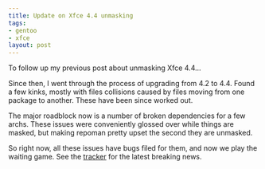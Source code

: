 ```yaml
--- 
title: Update on Xfce 4.4 unmasking
tags: 
- gentoo
- xfce
layout: post
---
```


<p>To follow up my previous post about unmasking Xfce 4.4...</p>

<p>Since then, I went through the process of upgrading from 4.2 to 4.4. Found a few kinks, mostly with files collisions caused by files moving from one package to another. These have been since worked out.</p>

<p>The major roadblock now is a number of broken dependencies for a few archs. These issues were conveniently glossed over while things are masked, but making repoman pretty upset the second they are unmasked.</p>

<p>So right now, all these issues have bugs filed for them, and now we play the waiting game. See the  <a href="https://bugs.gentoo.org/show_bug.cgi?id=163143">tracker</a> for the latest breaking news.</p>					
